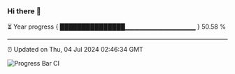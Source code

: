 ### Hi there 👋

⏳ Year progress { ███████████████▁▁▁▁▁▁▁▁▁▁▁▁▁▁▁ } 50.58 %

---

⏰ Updated on Thu, 04 Jul 2024 02:46:34 GMT

![Progress Bar CI](https://github.com/IshwaranRudhara/GIT-ACTION/workflows/Progress%20Bar%20CI/badge.svg)
